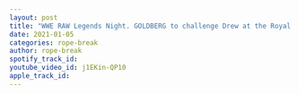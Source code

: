```yaml
---
layout: post
title: "WWE RAW Legends Night. GOLDBERG to challenge Drew at the Royal Rumble. Ric is in Charlotte's way"
date: 2021-01-05
categories: rope-break
author: rope-break
spotify_track_id: 
youtube_video_id: j1EKin-QP10
apple_track_id: 
---
```

